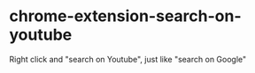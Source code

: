# chrome-extension-search-on-youtube
Right click and "search on Youtube", just like "search on Google"
